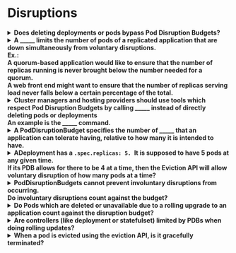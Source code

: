 # Disruptions 

<details>
<summary>
<b>Does deleting deployments or pods bypass Pod Disruption Budgets?</b>
</summary>
Yes
</details>

<details>
<summary>
<b><span style="color: rgb(34, 34, 34);">A _____ limits the number of pods of a replicated application that are down simultaneously from voluntary disruptions.</span><div><span style="color: rgb(34, 34, 34);">
</span></div><div><span style="color: rgb(34, 34, 34);">Ex.:</span></div><div><span style="color: rgb(34, 34, 34);">A quorum-based application would like to ensure that the number of replicas running is never brought below the number needed for a quorum.&nbsp;</span></div><div><span style="color: rgb(34, 34, 34);">
</span></div><div><span style="color: rgb(34, 34, 34);">A web front end might want to ensure that the number of replicas serving load never falls below a certain percentage of the total.</span><span style="color: rgb(34, 34, 34);">
</span></div></b>
</summary>
PodDisruptionBudget
</details>

<details>
<summary>
<b><span style="color: rgb(34, 34, 34);">Cluster managers and hosting providers should use tools which respect Pod Disruption Budgets by calling _____&nbsp;</span><span style="color: rgb(34, 34, 34);">instead of directly deleting pods or deployments</span><div><span style="color: rgb(34, 34, 34);">
</span></div><div><span style="color: rgb(34, 34, 34);">An example is the _____ command.</span></div></b>
</summary>
the Eviction API<div>
</div><div>kubectl drain</div>
</details>

<details>
<summary>
<b>A PodDisruptionBudget&nbsp;<span style="color: rgb(34, 34, 34);">specifies the number of _____ that an application can tolerate having, relative to how many it is intended to have.</span></b>
</summary>
replicas
</details>

<details>
<summary>
<b><span style="color: rgb(34, 34, 34);">ADeployment has a&nbsp;</span><code>.spec.replicas: 5.&nbsp;</code><span style="color: rgb(34, 34, 34);">It is supposed to have 5 pods at any given time.&nbsp;</span><div><span style="color: rgb(34, 34, 34);">
</span></div><div><span style="color: rgb(34, 34, 34);">If its PDB allows for there to be 4 at a time, then the Eviction API will allow voluntary disruption of how many pods at a time?</span></div></b>
</summary>
<span style="color: rgb(34, 34, 34);">One</span>
</details>

<details>
<summary>
<b>PodDisruptionBudgets cannot prevent involuntary disruptions from occurring.&nbsp;<div>
</div><div>Do involuntary disruptions count against the budget?</div></b>
</summary>
No
</details>

<details>
<summary>
<b><span style="color: rgb(34, 34, 34);">Do Pods which are deleted or unavailable due to a rolling upgrade to an application count against the disruption budget?</span></b>
</summary>
Yes
</details>

<details>
<summary>
<b>Are controllers (like deployment or statefulset) limited by PDBs when doing rolling updates?</b>
</summary>
<b>No</b><div>
</div><div><span style="color: rgb(34, 34, 34);">The handling of failures during application updates is configured in the controller spec. (Learn about&nbsp;</span><a href="https://kubernetes.io/docs/concepts/workloads/controllers/deployment/#updating-a-deployment">updating a deployment</a><span style="color: rgb(34, 34, 34);">.)</span></div>
</details>

<details>
<summary>
<b><span style="color: rgb(34, 34, 34);">When a pod is evicted using the eviction API, is it gracefully terminated?</span></b>
</summary>
Yes
</details>

